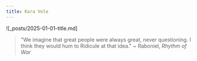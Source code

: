 ```yaml
---
title: Kara Vole
---
```


![_posts/2025-01-01-title.md]

> "We imagine that great people were always great, never questioning. I think they would hum to Ridicule at that idea." ~ Raboniel, *Rhythm of War*

